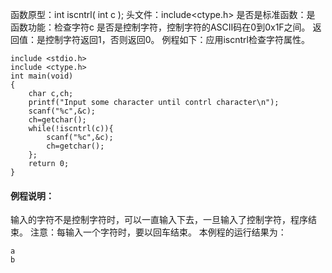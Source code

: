 函数原型：int iscntrl( int c );
头文件：include<ctype.h>
是否是标准函数：是
函数功能：检查字符c 是否是控制字符，控制字符的ASCII码在0到0x1F之间。
返回值：是控制字符返回1，否则返回0。
例程如下：应用iscntrl检查字符属性。
```  
include <stdio.h>
include <ctype.h> 
int main(void)
{
    char c,ch;
    printf("Input some character until contrl character\n");
    scanf("%c",&c);
    ch=getchar();
    while(!iscntrl(c)){
        scanf("%c",&c);
        ch=getchar();
    };
    return 0;
}
```
#### 例程说明：
输入的字符不是控制字符时，可以一直输入下去，一旦输入了控制字符，程序结束。
注意：每输入一个字符时，要以回车结束。
本例程的运行结果为：
```  
a
b
```
